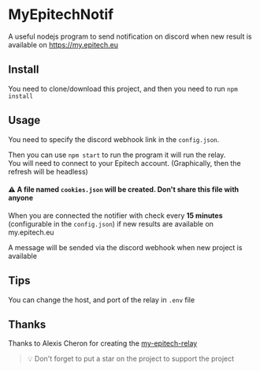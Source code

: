 # MyEpitechNotif

A useful nodejs program to send notification on discord when new result is available on https://my.epitech.eu

## Install

You need to clone/download this project, and then you need to run `npm install`

## Usage

You need to specify the discord webhook link in the `config.json`.

Then you can use `npm start` to run the program it will run the relay. <br>
You will need to connect to your Epitech account. (Graphically, then the refresh will be headless)

#### ⚠️ A file named `cookies.json` will be created. Don't share this file with anyone

When you are connected the notifier with check every **15 minutes** (configurable in the `config.json`) if new results are available on my.epitech.eu

A message will be sended via the discord webhook when new project is available

## Tips

You can change the host, and port of the relay in `.env` file

## Thanks

Thanks to Alexis Cheron for creating the [my-epitech-relay](https://github.com/norech/my-epitech-relay)

> :bulb: Don't forget to put a star on the project to support the project
